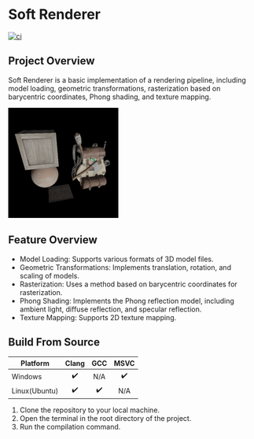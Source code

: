 # Soft Renderer

[![ci](https://github.com/hanyangl5/soft-renderer/actions/workflows/ci.yml/badge.svg?branch=master)](https://github.com/hanyangl5/soft-renderer/actions/workflows/ci.yml)

## Project Overview

Soft Renderer is a basic implementation of a rendering pipeline, including model loading, geometric transformations, rasterization based on barycentric coordinates, Phong shading, and texture mapping.

![](figs/output_224.png)

## Feature Overview

- Model Loading: Supports various formats of 3D model files.
- Geometric Transformations: Implements translation, rotation, and scaling of models.
- Rasterization: Uses a method based on barycentric coordinates for rasterization.
- Phong Shading: Implements the Phong reflection model, including ambient light, diffuse reflection, and specular reflection.
- Texture Mapping: Supports 2D texture mapping.

## Build From Source

| Platform      |       Clang        |        GCC         |        MSVC        |
| ------------- | :----------------: | :----------------: | :----------------: |
| Windows       | :heavy_check_mark: |        N/A         | :heavy_check_mark: |
| Linux(Ubuntu) | :heavy_check_mark: | :heavy_check_mark: |        N/A         |

1. Clone the repository to your local machine.
2. Open the terminal in the root directory of the project.
3. Run the compilation command.

